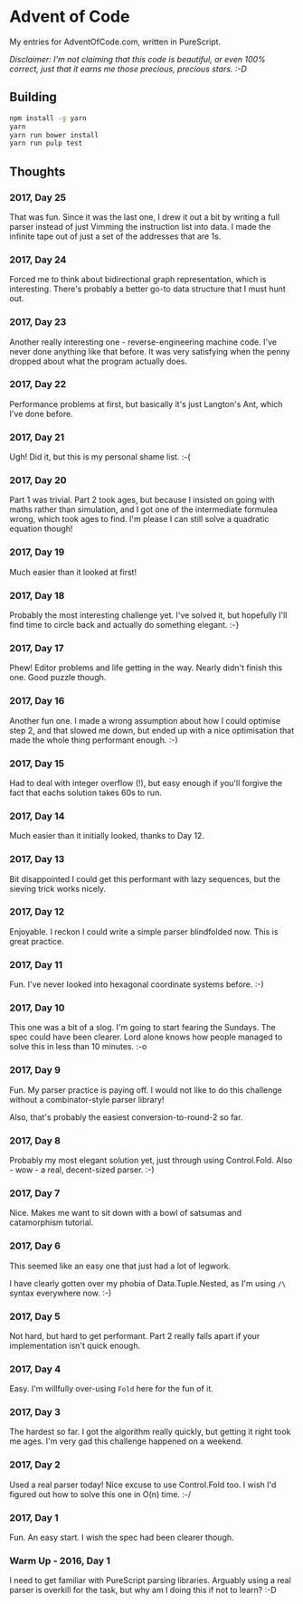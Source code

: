 # Advent of Code

My entries for AdventOfCode.com, written in PureScript.

_Disclaimer: I'm not claiming that this code is beautiful, or even
100% correct, just that it earns me those precious, precious
stars. :-D_

## Building

``` sh
npm install -g yarn
yarn
yarn run bower install
yarn run pulp test
```

## Thoughts

### 2017, Day 25

That was fun. Since it was the last one, I drew it out a bit by
writing a full parser instead of just Vimming the instruction list
into data. I made the infinite tape out of just a set of the addresses
that are 1s.

### 2017, Day 24

Forced me to think about bidirectional graph representation, which is
interesting. There's probably a better go-to data structure that I
must hunt out.

### 2017, Day 23

Another really interesting one - reverse-engineering machine
code. I've never done anything like that before. It was very
satisfying when the penny dropped about what the program actually
does.

### 2017, Day 22
Performance problems at first, but basically it's just Langton's Ant,
which I've done before.

### 2017, Day 21

Ugh! Did it, but this is my personal shame list. :-(

### 2017, Day 20

Part 1 was trivial. Part 2 took ages, but because I insisted on going
with maths rather than simulation, and I got one of the intermediate
formulea wrong, which took ages to find. I'm please I can still solve
a quadratic equation though!

### 2017, Day 19

Much easier than it looked at first!

### 2017, Day 18

Probably the most interesting challenge yet. I've solved it, but
hopefully I'll find time to circle back and actually do something
elegant. :-}

### 2017, Day 17

Phew! Editor problems and life getting in the way. Nearly didn't
finish this one. Good puzzle though.

### 2017, Day 16

Another fun one. I made a wrong assumption about how I could optimise
step 2, and that slowed me down, but ended up with a nice optimisation
that made the whole thing performant enough. :-)

### 2017, Day 15

Had to deal with integer overflow (!), but easy enough if you'll
forgive the fact that eachs solution takes 60s to run.

### 2017, Day 14

Much easier than it initially looked, thanks to Day 12.

### 2017, Day 13

Bit disappointed I could get this performant with lazy sequences, but
the sieving trick works nicely.

### 2017, Day 12

Enjoyable. I reckon I could write a simple parser blindfolded
now. This is great practice.

### 2017, Day 11

Fun. I've never looked into hexagonal coordinate systems before. :-)

### 2017, Day 10

This one was a bit of a slog. I'm going to start fearing the
Sundays. The spec could have been clearer. Lord alone knows how people
managed to solve this in less than 10 minutes. :-o

### 2017, Day 9

Fun. My parser practice is paying off. I would not like to do this
challenge without a combinator-style parser library!

Also, that's probably the easiest conversion-to-round-2 so far.

### 2017, Day 8

Probably my most elegant solution yet, just through using
Control.Fold. Also - wow - a real, decent-sized parser. :-)

### 2017, Day 7

Nice. Makes me want to sit down with a bowl of satsumas and
catamorphism tutorial.

### 2017, Day 6

This seemed like an easy one that just had a lot of legwork.

I have clearly gotten over my phobia of Data.Tuple.Nested, as I'm
using `/\` syntax everywhere now. :-)

### 2017, Day 5

Not hard, but hard to get performant. Part 2 really falls apart if
your implementation isn't quick enough.

### 2017, Day 4

Easy. I'm willfully over-using `Fold` here for the fun of it.

### 2017, Day 3

The hardest so far. I got the algorithm really quickly, but getting it
right took me ages. I'm very gad this challenge happened on a weekend.

### 2017, Day 2

Used a real parser today! Nice excuse to use Control.Fold too. I wish I'd
figured out how to solve this one in O(n) time. :-/

### 2017, Day 1

Fun. An easy start. I wish the spec had been clearer though.

### Warm Up - 2016, Day 1

I need to get familiar with PureScript parsing libraries. Arguably
using a real parser is overkill for the task, but why am I doing this
if not to learn? :-D
